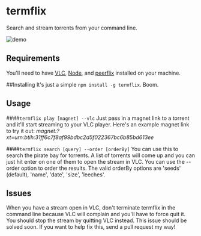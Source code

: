 # termflix
Search and stream torrents from your command line.

![demo](http://imgur.com/G3w2h3a)

## Requirements
You'll need to have [VLC](http://www.videolan.org/vlc/index.html), [Node](https://nodejs.org/download/), and [peerflix](https://github.com/mafintosh/peerflix) installed on your machine. 

##Installing
It's just a simple `npm install -g termflix`. Boom.

## Usage
####`termflix play [magnet] --vlc`
Just pass in a magnet link to a torrent and it'll start streaming to your VLC player. Here's an example magnet link to try it out: *magnet:?xt=urn:btih:31ff6c7f8af99bdbc2d5f022367bc6b85bd613ee*

####`termflix search [query] --order [orderBy]`
You can use this to search the pirate bay for torrents. A list of torrents will come up and you can just hit enter on one of them to open the stream in VLC. You can use the --order option to order the results. The valid orderBy options are 'seeds' (default), 'name', 'date', 'size', 'leeches'.

## Issues
When you have a stream open in VLC, don't terminate termflix in the command line because VLC will complain and you'll have to force quit it. You should stop the stream by quitting VLC instead. This issue should be solved soon. If you want to help fix this, send a pull request my way!
